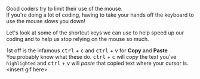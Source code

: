 Good coders try to limit their use of the mouse.  
If you're doing a lot of coding, having to take your hands off the keyboard to use the mouse slows you down!  

Let's look at some of the shortcut keys we can use to help speed up our coding and to help us stop relying on the mouse so much.

1st off is the infamous <kbd>ctrl</kbd> + <kbd>c</kbd> and <kbd>ctrl</kbd> + <kbd>v</kbd> for **Copy** and **Paste**  
You probably know what these do. <kbd>ctrl</kbd> + <kbd>c</kbd> will *copy* the text you've `highlighted` and <kbd>ctrl</kbd> + <kbd>v</kbd> will *paste* that copied text where your cursor is.
\<insert gif here\>


